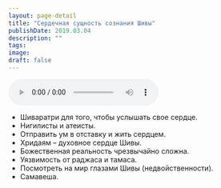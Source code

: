 ```yaml
---
layout: page-detail
title: "Сердечная сущность сознания Шивы"
publishDate: 2019.03.04
description: ""
tags:
image:
draft: false
---
```


<audio title="2019.03.04 - Сердечная сущность сознания Шивы.mp3" src="https://filer-api.advayta.org/v1.0/public/files/75848" controls=""></audio>

* Шиваратри для того, чтобы услышать свое сердце.
* Нигилисты и атеисты.
* Отправить ум в отставку и жить сердцем.
* Хридаям – духовное сердце Шивы.
* Божественная реальность чрезвычайно сложна.
* Уязвимость от раджаса и тамаса.
* Посмотреть на мир глазами Шивы (недвойственности).
* Самавеша.

  
